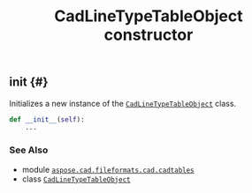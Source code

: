 ﻿---
title: CadLineTypeTableObject constructor
second_title: Aspose.CAD for Python via .NET API References
description: 
type: docs
weight: 10
url: /python-net/aspose.cad.fileformats.cad.cadtables/cadlinetypetableobject/__init__/
is_root: false
---

## __init__ {#}

Initializes a new instance of the [`CadLineTypeTableObject`](/cad/python-net/aspose.cad.fileformats.cad.cadtables/cadlinetypetableobject) class.



```python
def __init__(self):
    ...
```





### See Also
* module [`aspose.cad.fileformats.cad.cadtables`](../../)
* class [`CadLineTypeTableObject`](/cad/python-net/aspose.cad.fileformats.cad.cadtables/cadlinetypetableobject)
